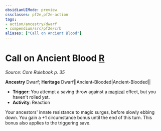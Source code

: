 ```yaml
---
obsidianUIMode: preview
cssclasses: pf2e,pf2e-action
tags:
- action/ancestry/dwarf
- compendium/src/pf2e/crb
aliases: ["Call on Ancient Blood"]
---
```

# Call on Ancient Blood [R](rules/core-rulebook/chapter-9-playing-the-game.md#Actions "Reaction")
*Source: Core Rulebook p. 35*  

**Ancestry** Dwarf; **Heritage** Dwarf||Ancient-Blooded|Ancient-Blooded||
- **Trigger**: You attempt a saving throw against a [magical](rules/traits/magical.md "Magical Item Trait") effect, but you haven't rolled yet.
- **Activity**: Reaction

Your ancestors' innate resistance to magic surges, before slowly ebbing down. You gain a +1 circumstance bonus until the end of this turn. This bonus also applies to the triggering save.